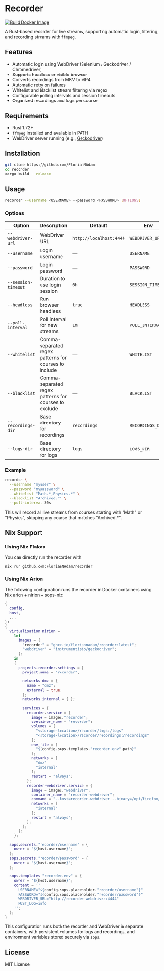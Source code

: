 # Recorder
[![Build Docker Image](https://img.shields.io/badge/Build_Docker_Image-passing-brightgreen)](https://github.com/FlorianNAdam/recorder/actions/workflows/build_docker_image.yml)

A Rust-based recorder for live streams, supporting automatic login, filtering, and recording streams with `ffmpeg`.

## Features

* Automatic login using WebDriver (Selenium / Geckodriver / Chromedriver)
* Supports headless or visible browser
* Converts recordings from MKV to MP4
* Automatic retry on failures
* Whitelist and blacklist stream filtering via regex
* Configurable polling intervals and session timeouts
* Organized recordings and logs per course

## Requirements

* Rust 1.72+
* `ffmpeg` installed and available in PATH
* WebDriver server running (e.g., [Geckodriver](https://github.com/mozilla/geckodriver))

## Installation

```bash
git clone https://github.com/FlorianNAdam
cd recorder
cargo build --release
```

## Usage

```bash
recorder --username <USERNAME> --password <PASSWORD> [OPTIONS]
```

### Options

| Option              | Description                                           | Default                 | Env               |
| ------------------- | ----------------------------------------------------- | ----------------------- | ----------------- |
| `--webdriver-url`   | WebDriver URL                                         | `http://localhost:4444` | `WEBDRIVER_URL`   |
| `--username`        | Login username                                        | —                       | `USERNAME`        |
| `--password`        | Login password                                        | —                       | `PASSWORD`        |
| `--session-timeout` | Duration to use login session                         | `6h`                    | `SESSION_TIMEOUT` |
| `--headless`        | Run browser headless                                  | `true`                  | `HEADLESS`        |
| `--poll-interval`   | Poll interval for new streams                         | `1m`                    | `POLL_INTERVAL`   |
| `--whitelist`       | Comma-separated regex patterns for courses to include | —                       | `WHITELIST`       |
| `--blacklist`       | Comma-separated regex patterns for courses to exclude | —                       | `BLACKLIST`       |
| `--recordings-dir`  | Base directory for recordings                         | `recordings`            | `RECORDINGS_DIR`  |
| `--logs-dir`        | Base directory for logs                               | `logs`                  | `LOGS_DIR`        |


### Example

```bash
recorder \
  --username "myuser" \
  --password "mypassword" \
  --whitelist "Math.*,Physics.*" \
  --blacklist "Archived.*" \
  --poll-interval 30s
```

This will record all live streams from courses starting with "Math" or "Physics", skipping any course that matches "Archived.*".

## Nix Support

### Using Nix Flakes

You can directly run the recorder with:
```bash
nix run github.com:FlorianNAdam/recorder
```

### Using Nix Arion

The following configuration runs the recorder in Docker containers using Nix arion + nirion + sops-nix:

```nix
{
  config,
  host,
  ...
}:
{
  virtualisation.nirion =
    let
      images = {
        "recorder" = "ghcr.io/floriannadam/recorder:latest";
        "webdriver" = "instrumentisto/geckodriver";
      };
    in
    {
      projects.recorder.settings = {
        project.name = "recorder";

        networks.dmz = {
          name = "dmz";
          external = true;
        };
        networks.internal = { };

        services = {
          recorder.service = {
            image = images."recorder";
            container_name = "recorder";
            volumes = [
              "<storage-location>/recorder/logs:/logs"
              "<storage-location>/recorder/recordings:/recordings"
            ];
            env_file = [
              "${config.sops.templates."recorder.env".path}"
            ];
            networks = [
              "dmz"
              "internal"
            ];
            restart = "always";
          };
          recorder-webdriver.service = {
            image = images."webdriver";
            container_name = "recorder-webdriver";
            command = "--host=recorder-webdriver --binary=/opt/firefox/firefox --log=debug";
            networks = [
              "internal"
            ];
            restart = "always";
          };
        };
      };
    };

  sops.secrets."recorder/username" = {
    owner = "${host.username}";
  };
  sops.secrets."recorder/password" = {
    owner = "${host.username}";
  };

  sops.templates."recorder.env" = {
    owner = "${host.username}";
    content = ''
      USERNAME="${config.sops.placeholder."recorder/username"}"
      PASSWORD="${config.sops.placeholder."recorder/password"}"
      WEBDRIVER_URL="http://recorder-webdriver:4444"
      RUST_LOG=info
    '';
  };
}
```

This configuration runs both the recorder and WebDriver in separate containers, with persistent volumes for logs and recordings, and environment variables stored securely via `sops`.

## License

MIT License
